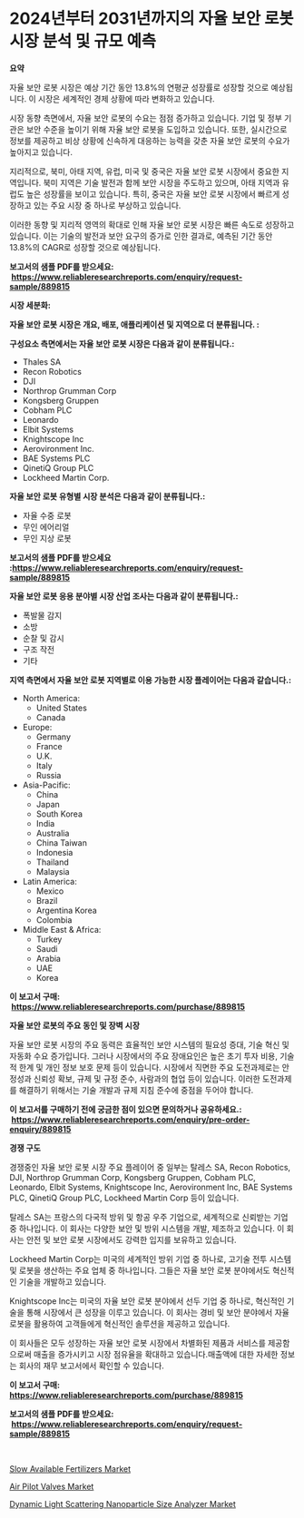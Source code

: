 <p><h1>2024년부터 2031년까지의 자율 보안 로봇 시장 분석 및 규모 예측</h1></p><p><strong>요약</strong></p>
<p><p>자율 보안 로봇 시장은 예상 기간 동안 13.8%의 연평균 성장률로 성장할 것으로 예상됩니다. 이 시장은 세계적인 경제 상황에 따라 변화하고 있습니다. </p><p>시장 동향 측면에서, 자율 보안 로봇의 수요는 점점 증가하고 있습니다. 기업 및 정부 기관은 보안 수준을 높이기 위해 자율 보안 로봇을 도입하고 있습니다. 또한, 실시간으로 정보를 제공하고 비상 상황에 신속하게 대응하는 능력을 갖춘 자율 보안 로봇의 수요가 높아지고 있습니다.</p><p>지리적으로, 북미, 아태 지역, 유럽, 미국 및 중국은 자율 보안 로봇 시장에서 중요한 지역입니다. 북미 지역은 기술 발전과 함께 보안 시장을 주도하고 있으며, 아태 지역과 유럽도 높은 성장률을 보이고 있습니다. 특히, 중국은 자율 보안 로봇 시장에서 빠르게 성장하고 있는 주요 시장 중 하나로 부상하고 있습니다.</p><p>이러한 동향 및 지리적 영역의 확대로 인해 자율 보안 로봇 시장은 빠른 속도로 성장하고 있습니다. 이는 기술의 발전과 보안 요구의 증가로 인한 결과로, 예측된 기간 동안 13.8%의 CAGR로 성장할 것으로 예상됩니다.</p></p>
<p><strong>보고서의 샘플 PDF를 받으세요: &nbsp;<a href="https://www.reliableresearchreports.com/enquiry/request-sample/889815">https://www.reliableresearchreports.com/enquiry/request-sample/889815</a></strong></p>
<p><strong>시장 세분화:</strong></p>
<p><strong> 자율 보안 로봇 시장은 개요, 배포, 애플리케이션 및 지역으로 더 분류됩니다. :</strong></p>
<p><strong>구성요소 측면에서는 자율 보안 로봇 시장은 다음과 같이 분류됩니다.:</strong></p>
<p><ul><li>Thales SA</li><li>Recon Robotics</li><li>DJI</li><li>Northrop Grumman Corp</li><li>Kongsberg Gruppen</li><li>Cobham PLC</li><li>Leonardo</li><li>Elbit Systems</li><li>Knightscope Inc</li><li>Aerovironment Inc.</li><li>BAE Systems PLC</li><li>QinetiQ Group PLC</li><li>Lockheed Martin Corp.</li></ul></p>
<p><strong> 자율 보안 로봇 유형별 시장 분석은 다음과 같이 분류됩니다.:</strong></p>
<p><ul><li>자율 수중 로봇</li><li>무인 에어리얼</li><li>무인 지상 로봇</li></ul></p>
<p><strong>보고서의 샘플 PDF를 받으세요 :<a href="https://www.reliableresearchreports.com/enquiry/request-sample/889815">https://www.reliableresearchreports.com/enquiry/request-sample/889815</a></strong></p>
<p><strong> 자율 보안 로봇 응용 분야별 시장 산업 조사는 다음과 같이 분류됩니다.:</strong></p>
<p><ul><li>폭발물 감지</li><li>소방</li><li>순찰 및 감시</li><li>구조 작전</li><li>기타</li></ul></p>
<p><strong>지역 측면에서 자율 보안 로봇 지역별로 이용 가능한 시장 플레이어는 다음과 같습니다.:</strong></p>
<p><ul>
    <li>
        North America:
        <ul>
            <li>United States</li>
            <li>Canada</li>
        </ul>
    </li>
    <li>
        Europe:
        <ul>
            <li>Germany</li>
            <li>France</li>
            <li>U.K.</li>
            <li>Italy</li>
            <li>Russia</li>
        </ul>
    </li>
    <li>
        Asia-Pacific:
        <ul>
            <li>China</li>
            <li>Japan</li>
            <li>South Korea</li>
            <li>India</li>
            <li>Australia</li>
            <li>China Taiwan</li>
            <li>Indonesia</li>
            <li>Thailand</li>
            <li>Malaysia</li>
        </ul>
    </li>
    <li>
        Latin America:
        <ul>
            <li>Mexico</li>
            <li>Brazil</li>
            <li>Argentina Korea</li>
            <li>Colombia</li>
        </ul>
    </li>
    <li>
        Middle East & Africa:
        <ul>
            <li>Turkey</li>
            <li>Saudi</li>
            <li>Arabia</li>
            <li>UAE</li>
            <li>Korea</li>
        </ul>
    </li>
    </ul></p>
<p><strong>이 보고서 구매: &nbsp;<a href="https://www.reliableresearchreports.com/purchase/889815">https://www.reliableresearchreports.com/purchase/889815</a></strong></p>
<p><strong>자율 보안 로봇의 주요 동인 및 장벽 시장</strong></p>
<p><p>자율 보안 로봇 시장의 주요 동력은 효율적인 보안 시스템의 필요성 증대, 기술 혁신 및 자동화 수요 증가입니다. 그러나 시장에서의 주요 장애요인은 높은 초기 투자 비용, 기술적 한계 및 개인 정보 보호 문제 등이 있습니다. 시장에서 직면한 주요 도전과제로는 안정성과 신뢰성 확보, 규제 및 규정 준수, 사람과의 협업 등이 있습니다. 이러한 도전과제를 해결하기 위해서는 기술 개발과 규제 지침 준수에 중점을 두어야 합니다.</p></p>
<p><strong>이 보고서를 구매하기 전에 궁금한 점이 있으면 문의하거나 공유하세요.: &nbsp;<a href="https://www.reliableresearchreports.com/enquiry/pre-order-enquiry/889815">https://www.reliableresearchreports.com/enquiry/pre-order-enquiry/889815</a></strong></p>
<p><strong>경쟁 구도</strong></p>
<p><p>경쟁중인 자율 보안 로봇 시장 주요 플레이어 중 일부는 탈레스 SA, Recon Robotics, DJI, Northrop Grumman Corp, Kongsberg Gruppen, Cobham PLC, Leonardo, Elbit Systems, Knightscope Inc, Aerovironment Inc, BAE Systems PLC, QinetiQ Group PLC, Lockheed Martin Corp 등이 있습니다. </p><p>탈레스 SA는 프랑스의 다국적 방위 및 항공 우주 기업으로, 세계적으로 신뢰받는 기업 중 하나입니다. 이 회사는 다양한 보안 및 방위 시스템을 개발, 제조하고 있습니다. 이 회사는 안전 및 보안 로봇 시장에서도 강력한 입지를 보유하고 있습니다.</p><p>Lockheed Martin Corp는 미국의 세계적인 방위 기업 중 하나로, 고기술 전투 시스템 및 로봇을 생산하는 주요 업체 중 하나입니다. 그들은 자율 보안 로봇 분야에서도 혁신적인 기술을 개발하고 있습니다.</p><p>Knightscope Inc는 미국의 자율 보안 로봇 분야에서 선두 기업 중 하나로, 혁신적인 기술을 통해 시장에서 큰 성장을 이루고 있습니다. 이 회사는 경비 및 보안 분야에서 자율 로봇을 활용하여 고객들에게 혁신적인 솔루션을 제공하고 있습니다.</p><p>이 회사들은 모두 성장하는 자율 보안 로봇 시장에서 차별화된 제품과 서비스를 제공함으로써 매출을 증가시키고 시장 점유율을 확대하고 있습니다.매출액에 대한 자세한 정보는 회사의 재무 보고서에서 확인할 수 있습니다.</p></p>
<p><strong>이 보고서 구매: &nbsp; <a href="https://www.reliableresearchreports.com/purchase/889815">https://www.reliableresearchreports.com/purchase/889815</a></strong></p>
<p><strong>보고서의 샘플 PDF를 받으세요: &nbsp;<a href="https://www.reliableresearchreports.com/enquiry/request-sample/889815">https://www.reliableresearchreports.com/enquiry/request-sample/889815</a></strong><strong></strong></p>
<p>&nbsp;</p>
<p><p><a href="https://github.com/Hazelklievgspy6vdcsmu106w/Market-Research-Report-List-1/blob/main/slow-available-fertilizers-market.md">Slow Available Fertilizers Market</a></p><p><a href="https://mire-aunt-385.notion.site/Air-Pilot-Valves-Market-Size-Growth-and-Forecast-from-2024-2031-c8b2886902074ec7ab55a4c417614cdb">Air Pilot Valves Market</a></p><p><a href="https://picayune-night-cbd.notion.site/Dynamic-Light-Scattering-Nanoparticle-Size-Analyzer-Market-Size-Furnishes-Valuable-Information-Encom-d09e2464757d491e96523f6021c0d31a">Dynamic Light Scattering Nanoparticle Size Analyzer Market</a></p></p>